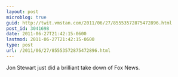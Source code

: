 ```yaml
---
layout: post
microblog: true
guid: http://twit.vmstan.com/2011/06/27/85553572875472896.html
post_id: 3041698
date: 2011-06-27T21:42:15-0600
lastmod: 2011-06-27T21:42:15-0600
type: post
url: /2011/06/27/85553572875472896.html
---
```

Jon Stewart just did a brilliant take down of Fox News.

